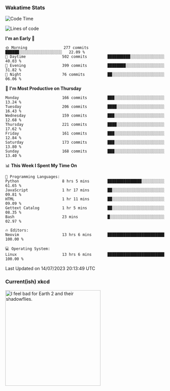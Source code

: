 ### Wakatime Stats
<!--START_SECTION:waka-->
![Code Time](http://img.shields.io/badge/Code%20Time-1%2C824%20hrs%202%20mins-blue)

![Lines of code](https://img.shields.io/badge/From%20Hello%20World%20I%27ve%20Written-771.8%20thousand%20lines%20of%20code-blue)

**I'm an Early 🐤** 

```text
🌞 Morning                277 commits         ██████░░░░░░░░░░░░░░░░░░░   22.09 % 
🌆 Daytime                502 commits         ██████████░░░░░░░░░░░░░░░   40.03 % 
🌃 Evening                399 commits         ████████░░░░░░░░░░░░░░░░░   31.82 % 
🌙 Night                  76 commits          ██░░░░░░░░░░░░░░░░░░░░░░░   06.06 % 
```
📅 **I'm Most Productive on Thursday** 

```text
Monday                   166 commits         ███░░░░░░░░░░░░░░░░░░░░░░   13.24 % 
Tuesday                  206 commits         ████░░░░░░░░░░░░░░░░░░░░░   16.43 % 
Wednesday                159 commits         ███░░░░░░░░░░░░░░░░░░░░░░   12.68 % 
Thursday                 221 commits         ████░░░░░░░░░░░░░░░░░░░░░   17.62 % 
Friday                   161 commits         ███░░░░░░░░░░░░░░░░░░░░░░   12.84 % 
Saturday                 173 commits         ███░░░░░░░░░░░░░░░░░░░░░░   13.80 % 
Sunday                   168 commits         ███░░░░░░░░░░░░░░░░░░░░░░   13.40 % 
```


📊 **This Week I Spent My Time On** 

```text
💬 Programming Languages: 
Python                   8 hrs 5 mins        ███████████████░░░░░░░░░░   61.65 % 
JavaScript               1 hr 17 mins        ██░░░░░░░░░░░░░░░░░░░░░░░   09.81 % 
HTML                     1 hr 11 mins        ██░░░░░░░░░░░░░░░░░░░░░░░   09.09 % 
Gettext Catalog          1 hr 5 mins         ██░░░░░░░░░░░░░░░░░░░░░░░   08.35 % 
Bash                     23 mins             █░░░░░░░░░░░░░░░░░░░░░░░░   02.97 % 

🔥 Editors: 
Neovim                   13 hrs 6 mins       █████████████████████████   100.00 % 

💻 Operating System: 
Linux                    13 hrs 6 mins       █████████████████████████   100.00 % 
```


 Last Updated on 14/07/2023 20:13:49 UTC
<!--END_SECTION:waka-->

### Current(ish) xkcd
<a id="xkcd-a" title="I feel bad for Earth 2 and their shadowflies." href="https://www.xkcd.com" target="_blank">
        <img align="center" id="xkcd-img" src="https://imgs.xkcd.com/comics/fireflies.png" alt="I feel bad for Earth 2 and their shadowflies." height=300 />
</a>
